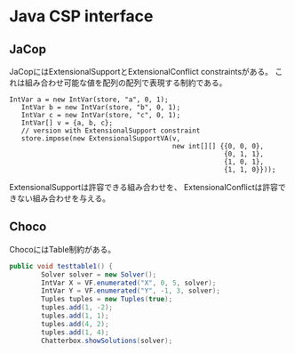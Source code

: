 Java CSP interface
==================

JaCop
-----
JaCopにはExtensionalSupportとExtensionalConflict constraintsがある。
これは組み合わせ可能な値を配列の配列で表現する制約である。

```
IntVar a = new IntVar(store, "a", 0, 1); 
   IntVar b = new IntVar(store, "b", 0, 1); 
   IntVar c = new IntVar(store, "c", 0, 1); 
   IntVar[] v = {a, b, c}; 
   // version with ExtensionalSupport constraint 
   store.impose(new ExtensionalSupportVA(v, 
                                         new int[][] {{0, 0, 0}, 
                                                      {0, 1, 1}, 
                                                      {1, 0, 1}, 
                                                      {1, 1, 0}}));
```
ExtensionalSupportは許容できる組み合わせを、
ExtensionalConflictは許容できない組み合わせを与える。


Choco
-----

ChocoにはTable制約がある。

```java
public void testtable1() {
        Solver solver = new Solver();
        IntVar X = VF.enumerated("X", 0, 5, solver);
        IntVar Y = VF.enumerated("Y", -1, 3, solver);
        Tuples tuples = new Tuples(true);
        tuples.add(1, -2);
        tuples.add(1, 1);
        tuples.add(4, 2);
        tuples.add(1, 4);
        Chatterbox.showSolutions(solver);
 ```